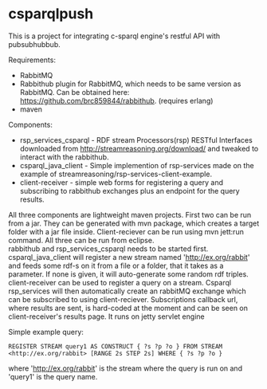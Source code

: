 # csparqlpush

This is a project for integrating c-sparql engine's restful API with pubsubhubbub. 

Requirements:
- RabbitMQ 
- Rabbithub plugin for RabbitMQ, which needs to be same version as RabbitMQ. Can be obtained here: https://github.com/brc859844/rabbithub. (requires erlang)
- maven

Components:
- rsp_services_csparql - RDF stream Processors(rsp) RESTful Interfaces downloaded from http://streamreasoning.org/download/ and tweaked to interact with the rabbithub.
- csparql_java_client - Simple implemention of rsp-services made on the example of streamreasoning/rsp-services-client-example.
- client-receiver - simple web forms for registering a query and subscribing to rabbithub exchanges plus an endpoint for the query results.

All three components are lightweight maven projects. First two can be run from a jar. They can be generated with mvn package, which creates a target folder with a jar file inside. Client-reciever can be run using mvn jett:run command. All three can be run from eclipse.  
rabbithub and rsp_services_csparql needs to be started first.  
csparql_java_client will register a new stream named 'http://ex.org/rabbit' and feeds some rdf-s on it from a file or a folder, that it takes as a parameter. If none is given, it will auto-generate some random rdf triples.  
client-receiver can be used to register a query on a stream. Csparql rsp_services will then automatically create an rabbitMQ exchange which can be subscribed to using client-reciever. Subscriptions callback url, where results are sent, is hard-coded at the moment and can be seen on client-receiver's results page. It runs on jetty servlet engine

Simple example query:  
```
REGISTER STREAM query1 AS CONSTRUCT { ?s ?p ?o } FROM STREAM <http://ex.org/rabbit> [RANGE 2s STEP 2s] WHERE { ?s ?p ?o }
```
where 'http://ex.org/rabbit' is the stream where the query is run on and 'query1' is the query name.
